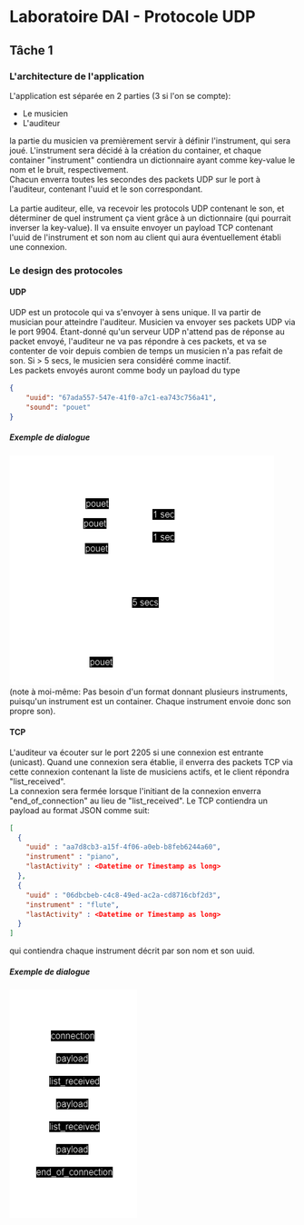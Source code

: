 # Laboratoire DAI - Protocole UDP
## Tâche 1
### L'architecture de l'application
L'application est séparée en 2 parties (3 si l'on se compte):
<ul>
    <li>Le musicien</li>
    <li>L'auditeur</li>
</ul>
la partie du musicien va premièrement servir à définir l'instrument, qui sera joué. L'instrument sera décidé à la création du container, et chaque container "instrument" contiendra un dictionnaire ayant comme key-value le nom et le bruit, respectivement.<br>
Chacun enverra toutes les secondes des packets UDP sur le port à l'auditeur, contenant l'uuid et le son correspondant.<br>
<br>
La partie auditeur, elle, va recevoir les protocols UDP contenant le son, et déterminer de quel instrument ça vient grâce à un dictionnaire (qui pourrait inverser la key-value). Il va ensuite envoyer un payload TCP contenant l'uuid de l'instrument et son nom au client qui aura éventuellement établi une connexion.

### Le design des protocoles
#### UDP
UDP est un protocole qui va s'envoyer à sens unique. Il va partir de musician pour atteindre l'auditeur. Musicien va envoyer ses packets UDP via le port 9904.
Étant-donné qu'un serveur UDP n'attend pas de réponse au packet envoyé, l'auditeur ne va pas répondre à ces packets, et va se contenter de voir depuis combien de temps un musicien n'a pas refait de son. Si > 5 secs, le musicien sera considéré comme inactif. <br>
Les packets envoyés auront comme body un payload du type <br>
```json
{
    "uuid": "67ada557-547e-41f0-a7c1-ea743c756a41",
    "sound": "pouet"
}
```
##### Exemple de dialogue
![](assets/UDP_protocol.drawio.png)
(note à moi-même: Pas besoin d'un format donnant plusieurs instruments, puisqu'un instrument est un container. Chaque instrument envoie donc son propre son).

#### TCP
L'auditeur va écouter sur le port 2205 si une connexion est entrante (unicast). Quand une connexion sera établie, il enverra des packets TCP via cette connexion contenant la liste de musiciens actifs, et le client répondra "list_received".<br>
La connexion sera fermée lorsque l'initiant de la connexion enverra "end_of_connection" au lieu de "list_received".
Le TCP contiendra un payload au format JSON comme suit:
```json
[
  {
  	"uuid" : "aa7d8cb3-a15f-4f06-a0eb-b8feb6244a60",
  	"instrument" : "piano",
  	"lastActivity" : <Datetime or Timestamp as long>
  },
  {
  	"uuid" : "06dbcbeb-c4c8-49ed-ac2a-cd8716cbf2d3",
  	"instrument" : "flute",
  	"lastActivity" : <Datetime or Timestamp as long>
  }
]
```
qui contiendra chaque instrument décrit par son nom et son uuid.
##### Exemple de dialogue
![](assets/TCP_protocol.drawio.png)